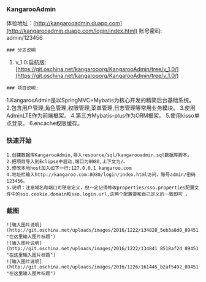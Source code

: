 ###  **KangarooAdmin** 
体验地址：[http://kangarooadmin.duapp.com](http://kangarooadmin.duapp.com/login/index.html) 
账号密码: admin/123456
```
### 分支说明
```
1. v_1.0:启航版:[https://git.oschina.net/kangarooorg/KangarooAdmin/tree/v_1.0/](https://git.oschina.net/kangarooorg/KangarooAdmin/tree/v_1.0/)

```
### 项目说明:
```
1.KangarooAdmin是以SpringMVC+Mybatis为核心开发的精简后台基础系统。
2.包含用户管理,角色管理,权限管理,菜单管理,日志管理等常用业务模块。
3.使用AdminLTE作为前端框架。
4.第三方Mybatis-plus作为ORM框架。
5.使用kisso单点登录。
6.encache权限缓存。

### 快速开始
```
1.创建数据库KangarooAdmin,导入resource/sql/kangarooadmin.sql数据库脚本。
2.把项目导入到Eclipse中启动,端口为8080,上下文为/。
3.修改本地host加入如下一行:127.0.0.1 kangaroo.com
4.地址栏输入http://kangaroo.com:8080/login/index.html访问，账号admin/密码123456。
5.说明：注意域名和端口可随意定义，但一定记得修改properties/sso.properties配置文件中的sso.cookie.domain和sso.login.url,这两个配置要和自己定义的一致即可 。
```
### 截图
```
![输入图片说明](http://git.oschina.net/uploads/images/2016/1222/134828_5eb3a8d0_89451.png "在这里输入图片标题")
![输入图片说明](http://git.oschina.net/uploads/images/2016/1222/134841_8518af2d_89451.png "在这里输入图片标题")
![输入图片说明](http://git.oschina.net/uploads/images/2016/1226/161445_b2af5492_89451.png "在这里输入图片标题")